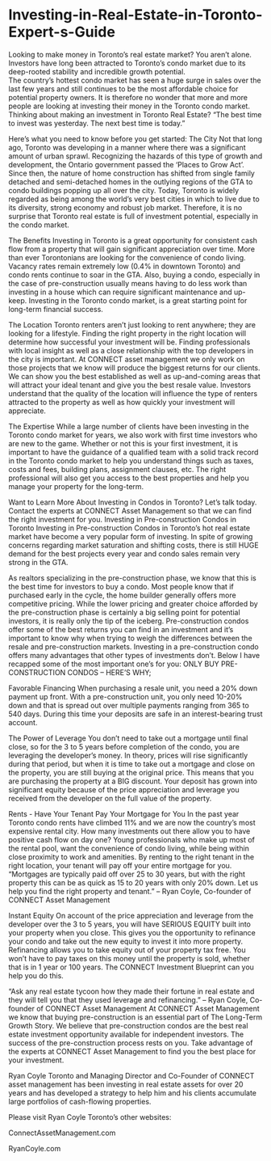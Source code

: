 # Investing-in-Real-Estate-in-Toronto-Expert-s-Guide
Looking to make money in Toronto’s real estate market?  You aren’t alone. Investors have long been attracted to Toronto’s condo market due to its deep-rooted stability and incredible growth potential.  
The country’s hottest condo market has seen a huge surge in sales over the last few years and still continues to be the most affordable choice for potential property owners.  It is therefore no wonder that more and more people are looking at investing their money in the Toronto condo market.
Thinking about making an investment in Toronto Real Estate?
“The best time to invest was yesterday. The next best time is today.”

Here’s what you need to know before you get started:
The City
Not that long ago, Toronto was developing in a manner where there was a significant amount of urban sprawl.  Recognizing the hazards of this type of growth and development, the Ontario government passed the ‘Places to Grow Act’.  Since then, the nature of home construction has shifted from single family detached and semi-detached homes in the outlying regions of the GTA to condo buildings popping up all over the city. Today, Toronto is widely regarded as being among the world’s very best cities in which to live due to its diversity, strong economy and robust job market.  Therefore, it is no surprise that Toronto real estate is full of investment potential, especially in the condo market.

The Benefits
Investing in Toronto is a great opportunity for consistent cash flow from a property that will gain significant appreciation over time. More than ever Torontonians are looking for the convenience of condo living. Vacancy rates remain extremely low (0.4% in downtown Toronto) and condo rents continue to soar in the GTA. Also, buying a condo, especially in the case of pre-construction usually means having to do less work than investing in a house which can require significant maintenance and up-keep.  Investing in the Toronto condo market, is a great starting point for long-term financial success.

The Location
Toronto renters aren’t just looking to rent anywhere; they are looking for a lifestyle.  Finding the right property in the right location will determine how successful your investment will be.  Finding professionals with local insight as well as a close relationship with the top developers in the city is important.  At CONNECT asset management we only work on those projects that we know will produce the biggest returns for our clients.  We can show you the best established as well as up-and-coming areas that will attract your ideal tenant and give you the best resale value. Investors understand that the quality of the location will influence the type of renters attracted to the property as well as how quickly your investment will appreciate.

The Expertise
While a large number of clients have been investing in the Toronto condo market for years, we also work with first time investors who are new to the game.  Whether or not this is your first investment, it is important to have the guidance of a qualified team with a solid track record in the Toronto condo market to help you understand things such as taxes, costs and fees, building plans, assignment clauses, etc.  The right professional will also get you access to the best properties and help you manage your property for the long-term.

Want to Learn More About Investing in Condos in Toronto?
Let’s talk today. Contact the experts at CONNECT Asset Management so that we can find the right investment for you.
Investing in Pre-construction Condos in Toronto
Investing in Pre-construction Condos in Toronto’s hot real estate market have become a very popular form of investing.  In spite of growing concerns regarding market saturation and shifting costs, there is still HUGE demand for the best projects every year and condo sales remain very strong in the GTA.

As realtors specializing in the pre-construction phase, we know that this is the best time for investors to buy a condo. Most people know that if purchased early in the cycle, the home builder generally offers more competitive pricing.  While the lower pricing and greater choice afforded by the pre-construction phase is certainly a big selling point for potential investors, it is really only the tip of the iceberg.  Pre-construction condos offer some of the best returns you can find in an investment and it’s important to know why when trying to weigh the differences between the resale and pre-construction markets. Investing in a pre-construction condo offers many advantages that other types of investments don’t. Below I have recapped some of the most important one’s for you:
ONLY BUY PRE-CONSTRUCTION CONDOS – HERE’S WHY;

Favorable Financing 
When purchasing a resale unit, you need a 20% down payment up front. With a pre-construction unit, you only need 10-20% down and that is spread out over multiple payments ranging from 365 to 540 days. During this time your deposits are safe in an interest-bearing trust account.

The Power of Leverage 
You don’t need to take out a mortgage until final close, so for the 3 to 5 years before completion of the condo, you are leveraging the developer’s money. In theory, prices will rise significantly during that period, but when it is time to take out a mortgage and close on the property, you are still buying at the original price. This means that you are purchasing the property at a BIG discount. Your deposit has grown into significant equity because of the price appreciation and leverage you received from the developer on the full value of the property.

Rents - Have Your Tenant Pay Your Mortgage for You 
In the past year Toronto condo rents have climbed 11% and we are now the country’s most expensive rental city. How many investments out there allow you to have positive cash flow on day one? Young professionals who make up most of the rental pool, want the convenience of condo living, while being within close proximity to work and amenities. By renting to the right tenant in the right location, your tenant will pay off your entire mortgage for you.                                 
“Mortgages are typically paid off over 25 to 30 years, but with the right property this can be as quick as 15 to 20 years with only 20% down. Let us help you find the right property and tenant.” –  Ryan Coyle, Co-founder of CONNECT Asset Management

Instant Equity
On account of the price appreciation and leverage from the developer over the 3 to 5 years, you will have SERIOUS EQUITY built into your property when you close. This gives you the opportunity to refinance your condo and take out the new equity to invest it into more property. Refinancing allows you to take equity out of your property tax free. You won’t have to pay taxes on this money until the property is sold, whether that is in 1 year or 100 years. The CONNECT Investment Blueprint can you help you do this.

  “Ask any real estate tycoon how they made their fortune in real estate and they will tell you that they used leverage and refinancing.” – Ryan Coyle, Co-founder of CONNECT Asset Management
At CONNECT Asset Management we know that buying pre-construction is an essential part of The Long-Term Growth Story. We believe that pre-construction condos are the best real estate investment opportunity available for independent investors.  The success of the pre-construction process rests on you.  Take advantage of the experts at CONNECT Asset Management to find you the best place for your investment.

Ryan Coyle Toronto and Managing Director and Co-Founder of CONNECT asset management has been investing in real estate assets for over 20 years and has developed a strategy to help him and his clients accumulate large portfolios of cash-flowing properties.

Please visit Ryan Coyle Toronto’s other websites: 

ConnectAssetManagement.com 

RyanCoyle.com 
